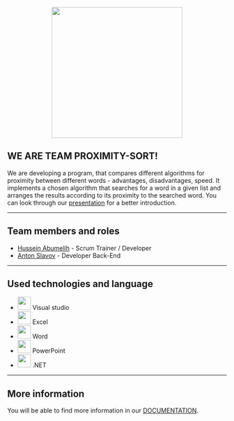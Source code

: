 <p align="center">
<img src="https://user-images.githubusercontent.com/60088474/124716776-213ac280-df0d-11eb-8c67-8deb7db7e436.png" width="300">
</p>

## WE ARE TEAM PROXIMITY-SORT!


We are developing a program, that compares different algorithms for proximity between different words - advantages, disadvantages, speed. It implements a chosen algorithm that searches for a word in a given list and arranges the results according to its proximity to the searched word. You can look through our [presentation](https://codingburgas-my.sharepoint.com/:p:/r/personal/hsabumelih18_codingburgas_bg/_layouts/15/Doc.aspx?sourcedoc=%7B8D3ACDD6-8441-4158-8268-34350D56BC1C%7D&file=Aqua-Tech%201.pptx&action=edit&mobileredirect=true&wdNewAndOpenCt=1625638672874&ct=1625638672874&wdPreviousSession=9e5f89d9-d01b-4e89-bef0-d6f693906aca&wdOrigin=OFFICECOM-WEB.MAIN.UPLOAD&cid=98a4c2e4-21aa-4236-a153-0ec7809c7037) for a better introduction.

---

## Team members and roles
- [Hussein Abumelih](https://github.com/husseinabumelih) - Scrum Trainer / Developer
- [Anton Slavov](https://github.com/asslavov18)  - Developer Back-End

---

## Used technologies and language
- <img src="https://cdn.discordapp.com/attachments/811480580993974282/820297383862730822/unknown.png" width="30">  Visual studio
- <img src="https://cdn.discordapp.com/attachments/811480580993974282/820292593266327562/Excel-Logo.png" width="30">  Excel
-  <img src="https://cdn.discordapp.com/attachments/811480580993974282/820292362851844126/word.png" width="30">  Word
- <img src="https://cdn.discordapp.com/attachments/811480580993974282/820296758197223424/68747470733a2f2f6d656469612e646973636f72646170702e6e65742f6174746163686d656e74732f383135323533353831.png" width="30">  PowerPoint
- <img src="https://iconape.com/wp-content/png_logo_vector/microsoft-net-framework-logo.png" width="30">  .NET

 ---
## More information
You will be able to find more information in our [DOCUMENTATION](https://codingburgas-my.sharepoint.com/:w:/r/personal/hsabumelih18_codingburgas_bg/_layouts/15/Doc.aspx?sourcedoc=%7BC9DBBCC6-837C-4A18-9D4E-B0FFE27CC205%7D&file=Aqua-Tech%201%201.docx&action=edit&mobileredirect=true&wdNewAndOpenCt=1625641161332&ct=1625641161332&wdPreviousSession=ca96061b-7949-4e88-a2ba-7f7b58359049&wdOrigin=OFFICECOM-WEB.START.UPLOAD&cid=fcc5e18f-7e6d-48af-b84f-e0cfb8e87c81).

